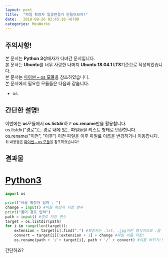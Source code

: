 ```yaml
---
layout: post
title:  "파일 확장자 일괄변경기 만들어보자!"
date:   2018-09-26 02:45:10 +0700
categories: MeuWorks
---
```

## 주의사항!
본 문서는 <b>Python 3</b>성애자가 다녀간 문서입니다.<br>
본 문서는 <b>Ubuntu</b>를 너무 사랑한 나머지 <b>Ubuntu 18.04.1 LTS</b>기준으로 작성되었습니다.<br>
본 문서는 <a href = "http://devanix.tistory.com/304">파이썬 – os 모듈</a>을 참조하였습니다.<br>
본 문서에서 필요한 모듈들은 다음과 같습니다.
* os

## 간단한 설명!
이번에는 <b>os</b>모듈에서 <b>os.listdir</b>하고 <b>os.rename</b>만을 활용합니다.<br>
os.listdir("경로")는 경로 내에 있는 파일들을 리스트 형태로 반환합니다.<br>
os.rename("이전", "이후") 이전 파일을 이후 파일로 이름을 변경하거나 이동합니다.<br>
<sub>위 내용들은 <a href = "http://devanix.tistory.com/304">파이썬 – os 모듈</a>을 참조하였습니다!</sub>

## 결과물
# <a href="https://bitbucket.org/hong9802/extensionconvert/src/master/extensionConvert.py">Python3</a>
```py
import os

print("바꿀 확장자 입력 : ")
change = input() #바꿀 확장자 저장 변수
print("폴더 경로 입력")
path = input() #경로 저장 변수
target = os.listdir(path)
for i in range(len(target)):
    extension = target[i].find(".") #확장자는 .txt, .jpg이런 형식이므로 .을 찾음 여기서는 .이 있는 인덱스 번호 출력
    convert = target[i][:extension + 1] + change #파일 이름 저장!
    os.rename(path + '/'+ target[i], path + '/' + convert) #이름 바꾸기!!!
```
간단하죠?